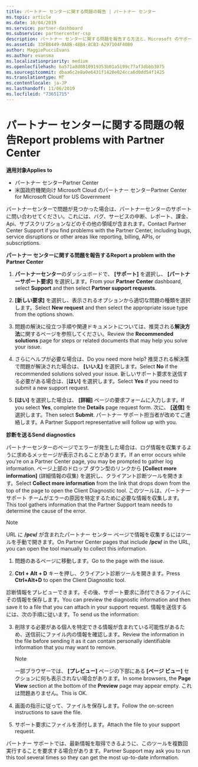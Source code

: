 ```yaml
---
title: パートナー センターに関する問題の報告 | パートナー センター
ms.topic: article
ms.date: 10/04/2019
ms.service: partner-dashboard
ms.subservice: partnercenter-csp
description: パートナー センターに関する問題を報告する方法と、Microsoft のサポート チーム向けの診断情報を収集する方法について説明します。
ms.assetid: 33FB8449-0A8B-48B4-8CB3-A297104F40B0
author: MaggiePucciEvans
ms.author: evansma
ms.localizationpriority: medium
ms.openlocfilehash: ba571a8d0810919353b01a5199c77af3dbbb3075
ms.sourcegitcommit: dbaa6c2e8a0e6431f1420e024cca6d0dd54f1425
ms.translationtype: MT
ms.contentlocale: ja-JP
ms.lasthandoff: 11/06/2019
ms.locfileid: "73651715"
---
```

# <a name="report-problems-with-partner-center"></a><span data-ttu-id="2a2f6-103">パートナー センターに関する問題の報告</span><span class="sxs-lookup"><span data-stu-id="2a2f6-103">Report problems with Partner Center</span></span>

<span data-ttu-id="2a2f6-104">**適用対象**</span><span class="sxs-lookup"><span data-stu-id="2a2f6-104">**Applies to**</span></span>

- <span data-ttu-id="2a2f6-105">パートナー センター</span><span class="sxs-lookup"><span data-stu-id="2a2f6-105">Partner Center</span></span>
- <span data-ttu-id="2a2f6-106">米国政府機関向け Microsoft Cloud のパートナー センター</span><span class="sxs-lookup"><span data-stu-id="2a2f6-106">Partner Center for Microsoft Cloud for US Government</span></span>


<span data-ttu-id="2a2f6-107">パートナーセンターで問題が見つかった場合は、パートナーセンターのサポートに問い合わせてください。これには、バグ、サービスの中断、レポート、課金、Api、サブスクリプションなどのその他の領域が含まれます。</span><span class="sxs-lookup"><span data-stu-id="2a2f6-107">Contact Partner Center Support if you find problems with the Partner Center, including bugs, service disruptions or other areas like reporting, billing, APIs, or subscriptions.</span></span>


<span data-ttu-id="2a2f6-108">**パートナー センターに関する問題を報告する**</span><span class="sxs-lookup"><span data-stu-id="2a2f6-108">**Report a problem with the Partner Center**</span></span>

1. <span data-ttu-id="2a2f6-109">**パートナーセンター**のダッシュボードで、 **[サポート]** を選択し、 **[パートナーサポート要求]** を選択します。</span><span class="sxs-lookup"><span data-stu-id="2a2f6-109">From your **Partner Center** dashboard, select **Support** and then select **Partner support requests**.</span></span>

2. <span data-ttu-id="2a2f6-110">**[新しい要求]** を選択し、表示されるオプションから適切な問題の種類を選択します。</span><span class="sxs-lookup"><span data-stu-id="2a2f6-110">Select **New request** and then select the appropriate issue type from the options shown.</span></span>

3. <span data-ttu-id="2a2f6-111">問題の解決に役立つ手順や関連ドキュメントについては、推奨される**解決方法**に関するページを参照してください。</span><span class="sxs-lookup"><span data-stu-id="2a2f6-111">Review the **Recommended solutions** page for steps or related documents that may help you solve your issue.</span></span>

4. <span data-ttu-id="2a2f6-112">さらにヘルプが必要な場合は、</span><span class="sxs-lookup"><span data-stu-id="2a2f6-112">Do you need more help?</span></span> <span data-ttu-id="2a2f6-113">推奨される解決策で問題が解決された場合は、 **[いいえ]** を選択します。</span><span class="sxs-lookup"><span data-stu-id="2a2f6-113">Select **No** if the recommended solutions solved your issue.</span></span> <span data-ttu-id="2a2f6-114">新しいサポート要求を送信する必要がある場合は、[**はい]** を選択します。</span><span class="sxs-lookup"><span data-stu-id="2a2f6-114">Select **Yes** if you need to submit a new support request.</span></span>

5. <span data-ttu-id="2a2f6-115">**[はい]** を選択した場合は、 **[詳細]** ページの要求フォームに入力します。</span><span class="sxs-lookup"><span data-stu-id="2a2f6-115">If you select **Yes**, complete the **Details** page request form.</span></span> <span data-ttu-id="2a2f6-116">次に、 **[送信]** を選択します。</span><span class="sxs-lookup"><span data-stu-id="2a2f6-116">Then select **Submit**.</span></span> <span data-ttu-id="2a2f6-117">パートナー サポート担当者が改めてご連絡します。</span><span class="sxs-lookup"><span data-stu-id="2a2f6-117">A Partner Support representative will follow up with you.</span></span>

<span data-ttu-id="2a2f6-118">**診断を送る**</span><span class="sxs-lookup"><span data-stu-id="2a2f6-118">**Send diagnostics**</span></span>

<span data-ttu-id="2a2f6-119">パートナーセンターのページでエラーが発生した場合は、ログ情報を収集するように求めるメッセージが表示されることがあります。</span><span class="sxs-lookup"><span data-stu-id="2a2f6-119">If an error occurs while you're on a Partner Center page, you may be prompted to gather log information.</span></span> <span data-ttu-id="2a2f6-120">ページ上部のドロップ ダウン型のリンクから **[Collect more information]** (詳細情報の収集) を選択し、クライアント診断ツールを開きます。</span><span class="sxs-lookup"><span data-stu-id="2a2f6-120">Select **Collect more information** from the link that drops down from the top of the page to open the Client Diagnostic tool.</span></span> <span data-ttu-id="2a2f6-121">このツールは、パートナー サポート チームがエラーの原因を特定するために必要な情報を収集します。</span><span class="sxs-lookup"><span data-stu-id="2a2f6-121">This tool gathers information that the Partner Support team needs to determine the cause of the error.</span></span> 

>[!NOTE]
><span data-ttu-id="2a2f6-122">URL に **/pcv/** が含まれたパートナー センター ページで情報を収集するにはツールを手動で開きます。</span><span class="sxs-lookup"><span data-stu-id="2a2f6-122">On Partner Center pages that include **/pcv/** in the URL, you can open the tool manually to collect this information.</span></span>

1. <span data-ttu-id="2a2f6-123">問題のあるページに移動します。</span><span class="sxs-lookup"><span data-stu-id="2a2f6-123">Go to the page with the issue.</span></span>

2. <span data-ttu-id="2a2f6-124">**Ctrl + Alt + D** キーを押し、クライアント診断ツールを開きます。</span><span class="sxs-lookup"><span data-stu-id="2a2f6-124">Press **Ctrl+Alt+D** to open the Client Diagnostic tool.</span></span>

<span data-ttu-id="2a2f6-125">診断情報をプレビューできます。その後、サポート要求に添付できるファイルにその情報を保存します。</span><span class="sxs-lookup"><span data-stu-id="2a2f6-125">You can preview the diagnostic information and then save it to a file that you can attach in your support request.</span></span> <span data-ttu-id="2a2f6-126">情報を送信するには、次の手順に従います。</span><span class="sxs-lookup"><span data-stu-id="2a2f6-126">To send us the information:</span></span>

3. <span data-ttu-id="2a2f6-127">削除する必要がある個人を特定できる情報が含まれている可能性があるため、送信前にファイル内の情報を確認します。</span><span class="sxs-lookup"><span data-stu-id="2a2f6-127">Review the information in the file before sending it as it can contain personally identifiable information that you may want to remove.</span></span> 

    >[!NOTE]
    ><span data-ttu-id="2a2f6-128">一部ブラウザーでは、 **[プレビュー]** ページの下部にある **[ページ ビュー]** セクションに何も表示されない場合があります。</span><span class="sxs-lookup"><span data-stu-id="2a2f6-128">In some browsers, the **Page View** section at the bottom of the **Preview** page may appear empty.</span></span> <span data-ttu-id="2a2f6-129">これは問題ありません。</span><span class="sxs-lookup"><span data-stu-id="2a2f6-129">This is OK.</span></span>

4. <span data-ttu-id="2a2f6-130">画面の指示に従って、ファイルを保存します。</span><span class="sxs-lookup"><span data-stu-id="2a2f6-130">Follow the on-screen instructions to save the file.</span></span>

5. <span data-ttu-id="2a2f6-131">サポート要求にファイルを添付します。</span><span class="sxs-lookup"><span data-stu-id="2a2f6-131">Attach the file to your support request.</span></span>

<span data-ttu-id="2a2f6-132">パートナー サポートでは、最新情報を取得できるように、このツールを複数回実行することを要求する場合があります。</span><span class="sxs-lookup"><span data-stu-id="2a2f6-132">Partner Support may ask you to run this tool several times so they can get the most up-to-date information.</span></span>

